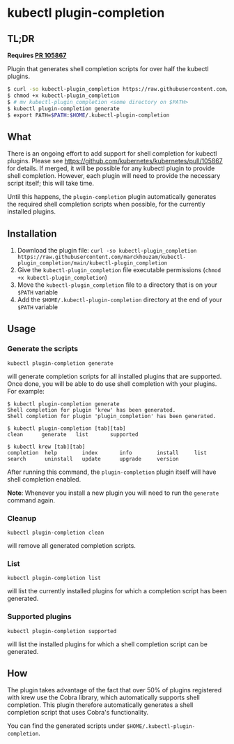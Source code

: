 # kubectl plugin-completion

## TL;DR

**Requires [PR 105867](https://github.com/kubernetes/kubernetes/pull/105867)**

Plugin that generates shell completion scripts for over half the kubectl plugins.

```bash
$ curl -so kubectl-plugin_completion https://raw.githubusercontent.com/marckhouzam/kubectl-plugin_completion/main/kubectl-plugin_completion
$ chmod +x kubectl-plugin_completion
$ # mv kubectl-plugin_completion <some directory on $PATH>
$ kubectl plugin-completion generate
$ export PATH=$PATH:$HOME/.kubectl-plugin-completion
```
## What

There is an ongoing effort to add support for shell completion for kubectl plugins.
Please see https://github.com/kubernetes/kubernetes/pull/105867 for details.
If merged, it will be possible for any kubectl plugin to provide shell completion.
However, each plugin will need to provide the necessary script itself; this
will take time.

Until this happens, the `plugin-completion` plugin automatically generates the required
shell completion scripts when possible, for the currently installed plugins.

## Installation

1. Download the plugin file: `curl -so kubectl-plugin_completion https://raw.githubusercontent.com/marckhouzam/kubectl-plugin_completion/main/kubectl-plugin_completion`
1. Give the `kubectl-plugin_completion` file executable permissions (`chmod +x kubectl-plugin_completion`)
1. Move the `kubectl-plugin_completion` file to a directory that is on your `$PATH` variable
1. Add the `$HOME/.kubectl-plugin-completion` directory at the end of your `$PATH` variable

## Usage

### Generate the scripts
```
kubectl plugin-completion generate
```
will generate completion scripts for all installed plugins that are supported.
Once done, you will be able to do use shell completion with your plugins.  For example:
```
$ kubectl plugin-completion generate
Shell completion for plugin 'krew' has been generated.
Shell completion for plugin 'plugin_completion' has been generated.

$ kubectl plugin-completion [tab][tab]
clean      generate   list       supported

$ kubectl krew [tab][tab]
completion  help        index       info        install     list        search      uninstall   update      upgrade     version
```

After running this command, the `plugin-completion` plugin itself will have shell completion enabled.

**Note**: Whenever you install a new plugin you will need to run the `generate` command again. 

### Cleanup
```
kubectl plugin-completion clean
```
will remove all generated completion scripts.

### List
```
kubectl plugin-completion list
```
will list the currently installed plugins for which a completion script has been generated.

### Supported plugins
```
kubectl plugin-completion supported
```
will list the installed plugins for which a shell completion script can be generated.

## How

The plugin takes advantage of the fact that over 50% of plugins registered with krew use the
Cobra library, which automatically supports shell completion.  This plugin therefore automatically
generates a shell completion script that uses Cobra's functionality.

You can find the generated scripts under `$HOME/.kubectl-plugin-completion`.
